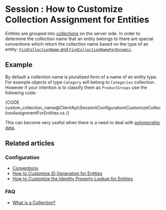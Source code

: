 # Session : How to Customize Collection Assignment for Entities

Entities are grouped into [collections](../../faq/what-is-a-collection) on the server side. In order to determine the collection name that an entity belongs to
there are special conventions which return the collection name based on the type of an entity: [`FindCollectionName` and `FindCollectionNameForDynamic`](../../configuration/identifier-generation/global#FindCollectionName-and-FindCollectionNameForDynamic).

## Example

By default a collection name is pluralized form of a name of an entity type. For example objects of type `Category` will belong to `Categories` collection. However if your intention
is to classify them as `ProductGroups` use the following code:

{CODE custom_collection_name@ClientApi\Session\Configuration\CustomizeCollectionAssignmentForEntities.cs /}

This can become very useful when there is a need to deal with [polymorphic data](../../../indexes/indexing-polymorphic-data).

## Related articles

### Configuration

- [Conventions](../../client-api/configuration/conventions)
- [How to Customize ID Generation for Entities](../../client-api/session/configuration/how-to-customize-id-generation-for-entities)
- [How to Customize the Identity Property Lookup for Entities](../../client-api/session/configuration/how-to-customize-identity-property-lookup-for-entities)

### FAQ

- [What is a Collection?](../../faq/what-is-a-collection)  
